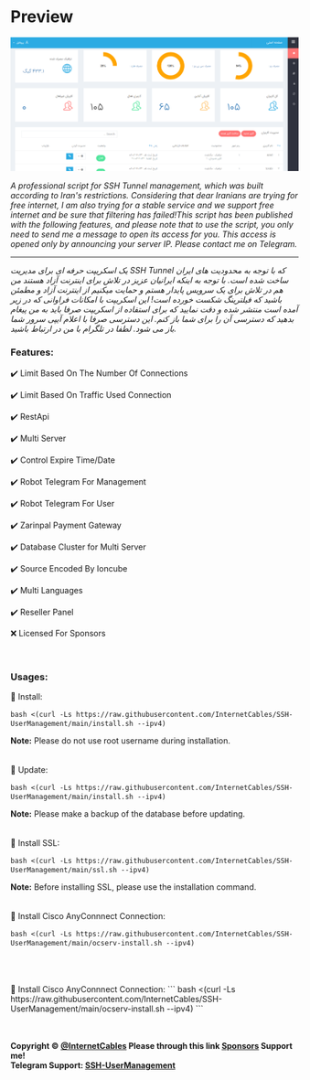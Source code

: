 # Preview
![](ScreenShot/1.png)


_A professional script for SSH Tunnel management, which was built according to Iran's restrictions. Considering that dear Iranians are trying for free internet, I am also trying for a stable service and we support free internet and be sure that filtering has failed!This script has been published with the following features, and please note that to use the script, you only need to send me a message to open its access for you. This access is opened only by announcing your server IP. Please contact me on Telegram._

---

_یک اسکریپت حرفه ای برای مدیریت SSH Tunnel  که با توجه به محدودیت های ایران ساخت شده است. با توجه به اینکه ایرانیان عزیز در تلاش برای اینترنت آزاد هستند من هم در تلاش برای یک سرویس پایدار هستم و حمایت میکنیم از اینترنت آزاد و مطمئن باشید که فیلترینگ شکست خورده است! این اسکریپت با امکانات فراوانی که در زیر آمده است منتشر شده  و دقت نمایید که برای استفاده از اسکریپت صرفا باید به من پیغام بدهید که دسترسی آن را برای شما باز کنم. این دسترسی صرفا با اعلام آیپی سرور شما باز می شود. لطفا در تلگرام با من در ارتباط باشید._


### Features:
✔️ Limit Based On The Number Of Connections

✔️ Limit Based On Traffic Used Connection

✔️ RestApi

✔️ Multi Server

✔️ Control Expire Time/Date

✔️ Robot Telegram For Management

✔️ Robot Telegram For User

✔️ Zarinpal Payment Gateway

✔️ Database Cluster for Multi Server

✔️ Source Encoded By Ioncube

✔️ Multi Languages

✔️ Reseller Panel

❌ Licensed For Sponsors
<br>
<br>
<br>
### Usages:
📌 Install:
```
bash <(curl -Ls https://raw.githubusercontent.com/InternetCables/SSH-UserManagement/main/install.sh --ipv4)
```
<b>Note:</b> Please do not use root username during installation.
<br>
<br>
<br>
📌 Update:
```
bash <(curl -Ls https://raw.githubusercontent.com/InternetCables/SSH-UserManagement/main/install.sh --ipv4)
```
<b>Note:</b> Please make a backup of the database before updating.
<br>
<br>
<br>
📌 Install SSL:
```
bash <(curl -Ls https://raw.githubusercontent.com/InternetCables/SSH-UserManagement/main/ssl.sh --ipv4)
```
<b>Note:</b> Before installing SSL, please use the installation command. 
<br>
<br>
<br>
📌 Install Cisco AnyConnnect Connection:
```
bash <(curl -Ls https://raw.githubusercontent.com/InternetCables/SSH-UserManagement/main/ocserv-install.sh --ipv4)
```
<br>
<br>
<br>
📌 Install Cisco AnyConnnect Connection:
```
bash <(curl -Ls https://raw.githubusercontent.com/InternetCables/SSH-UserManagement/main/ocserv-install.sh --ipv4)
```
<br>
<br>
<br>

**Copyright &copy; [@InternetCables](https://t.me/InternetCables) Please through this link [Sponsors](https://github.com/InternetCables/SSH-UserManagement/blob/main/.github/sponsors.yml) Support me!**
<br>
**Telegram Support: [SSH-UserManagement](https://t.me/+_GFfMDnWH_Q0NzI0)**

